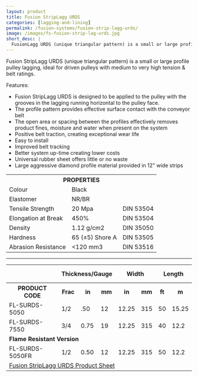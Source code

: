 ```yaml
---
layout: product
title: Fusion StripLagg URDS
categories: [lagging-and-lining]
permalink: /fusion-systems/fusion-strip-lagg-urds/
image: /images/fs-fusion-strip-lag-urds.jpg
short_desc: |
  FusionLagg URDS (unique triangular pattern) is a small or large profile pulley lagging, ideal for driven pulleys with medium to very high tension and belt ratings.
---
```


Fusion StripLagg URDS (unique triangular pattern) is a small or large profile pulley lagging, ideal for driven pulleys with medium to very high tension & belt ratings.

Features:
- Fusion StripLagg URDS is designed to be applied to the pulley with the grooves in the lagging running horizontal to the pulley face.
- The profile pattern provides effective surface contact with the conveyor belt
- The open area or spacing between the profiles effectively removes product fines, moisture and water when present on the system
- Positive belt traction, creating exceptional wear life
- Easy to install
- Improved belt tracking
- Better system up-time creating lower costs
- Universal rubber sheet offers little or no waste
- Large aggressive diamond profile material provided in 12" wide strips

<table>
		<tbody><tr>
			<th colspan="3"><span class="caps"><span class="caps">PROPERTIES</span></span></th>
		</tr>
		<tr>
			<td>Colour</td>
			<td>Black</td>
			<td>&nbsp;</td>
		</tr>
		<tr>
			<td>Elastomer</td>
			<td>NR/BR</td>
			<td>&nbsp;</td>
		</tr>
		<tr>
			<td>Tensile Strength</td>
			<td>20 Mpa</td>
			<td><span class="caps"><span class="caps">DIN</span></span> 53504</td>
		</tr>
		<tr>
			<td>Elongation at Break</td>
			<td>450%</td>
			<td><span class="caps"><span class="caps">DIN</span></span> 53504</td>
		</tr>
		<tr>
			<td>Density</td>
			<td>1.12 g/cm2</td>
			<td><span class="caps"><span class="caps">DIN</span></span> 35050</td>
		</tr>
		<tr>
			<td>Hardness</td>
			<td>65 (±5) Shore A</td>
			<td><span class="caps"><span class="caps">DIN</span></span> 53505</td>
		</tr>
		<tr>
			<td>Abrasion Resistance</td>
			<td>&lt;120 mm3</td>
			<td><span class="caps"><span class="caps">DIN</span></span> 53516</td>
		</tr>
	</tbody></table>

  -----

  <table>
		<tbody><tr>
			<th>&nbsp;</th>
			<th colspan="3">Thickness/Gauge</th>
			<th colspan="2">Width</th>
			<th colspan="2">Length</th>
			<th colspan="2">Roll Weight</th>
		</tr>
		<tr>
			<th><span class="caps"><span class="caps">PRODUCT</span></span> <span class="caps"><span class="caps">CODE</span></span></th>
			<th>Frac</th>
			<th>in</th>
			<th>mm</th>
			<th>in</th>
			<th>mm</th>
			<th>ft</th>
			<th>m</th>
			<th>lbs</th>
			<th>kg</th>
		</tr>
		<tr>
			<td>FL-<span class="caps"><span class="caps">SURDS</span></span>-5050</td>
			<td>1/2</td>
			<td>.50</td>
			<td>12</td>
			<td>12.25</td>
			<td>315</td>
			<td>50</td>
			<td>15.25</td>
			<td>134</td>
			<td>61</td>
		</tr>
		<tr>
			<td>FL-<span class="caps"><span class="caps">SURDS</span></span>-7550</td>
			<td>3/4</td>
			<td>0.75</td>
			<td>19</td>
			<td>12.25</td>
			<td>315</td>
			<td>40</td>
			<td>12.2</td>
			<td>170</td>
			<td>77</td>
		</tr>
		<tr>
			<td colspan="10"><strong>Flame Resistant Version</strong></td>
		</tr>
		<tr>
			<td>FL-<span class="caps"><span class="caps">SURDS</span></span>-5050FR</td>
			<td>1/2</td>
			<td>0.50</td>
			<td>12</td>
			<td>12.25</td>
			<td>315</td>
			<td>50</td>
			<td>12.2</td>
			<td>148</td>
			<td>67</td>
		</tr>
		<tr>
			<td colspan="10"><a href="http://www.almex.com/file_download/75/FusionStripLaggURDS.pdf" class="pdf">Fusion StripLagg <span class="caps">URDS</span> Product Sheet</a> </td>
		</tr>
	</tbody></table>
